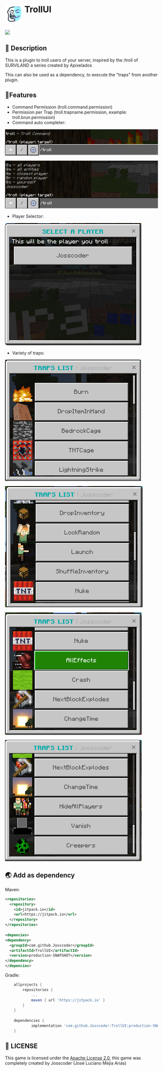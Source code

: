<h1>TrollUI<img src="https://github.com/Josscoder/TrollUI/blob/production/brand/logo.png" height="64" width="64" align="left" alt=""></h1><br> 

[![](https://jitpack.io/v/Josscoder/TrollUI.svg)](https://jitpack.io/#Josscoder/TrollUI)

## 📙 Description
This is a plugin to troll users of your server, inspired by the /troll of SURVILAND a series created by Apixelados

This can also be used as a dependency, to execute the "traps" from another plugin.

## 🚩Features

- Command Permission (troll.command.permission)
- Permission per Trap (troll.trapname.permission, example: troll.brun.permission)
- Command auto completer:

![](https://github.com/Josscoder/TrollUI/blob/production/brand/Screenshot_1.png)

![](https://github.com/Josscoder/TrollUI/blob/production/brand/Screenshot_2.png)

- Player Selector:

![](https://github.com/Josscoder/TrollUI/blob/production/brand/Screenshot_7.png)

- Variety of traps:

![](https://github.com/Josscoder/TrollUI/blob/production/brand/Screenshot_3.png)

![](https://github.com/Josscoder/TrollUI/blob/production/brand/Screenshot_4.png)

![](https://github.com/Josscoder/TrollUI/blob/production/brand/Screenshot_5.png)

![](https://github.com/Josscoder/TrollUI/blob/production/brand/Screenshot_6.png)


## 🌏 Add as dependency
Maven:

```xml
<repositories>
  <repository>
    <id>jitpack.io</id>
    <url>https://jitpack.io</url>
  </repository>
</repositories>

<depencies>
<dependency>
  <groupId>com.github.Josscoder</groupId>
  <artifactId>TrollUI</artifactId>
  <version>production-SNAPSHOT</version>
</dependency>
</depencies>
```

Gradle:

```gradle
	allprojects {
		repositories {
			...
			maven { url 'https://jitpack.io' }
		}
	}
	
	dependencies {
	        implementation 'com.github.Josscoder:TrollUI:production-SNAPSHOT'
	}
```

## 📜 LICENSE

This game is licensed under the [Apache License 2.0](https://github.com/Josscoder/TrollUI/blob/production/LICENSE), this game was completely created by Josscoder (José Luciano Mejia Arias)